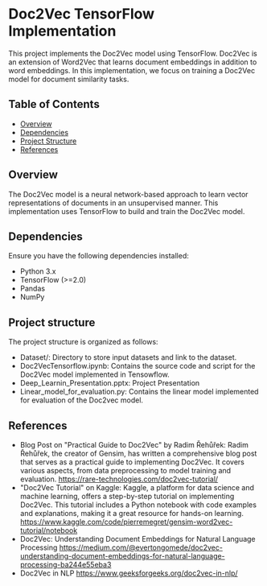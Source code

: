 # Doc2Vec TensorFlow Implementation

This project implements the Doc2Vec model using TensorFlow. Doc2Vec is an extension of Word2Vec that learns document embeddings in addition to word embeddings. In this implementation, we focus on training a Doc2Vec model for document similarity tasks.

## Table of Contents

- [Overview](#overview)
- [Dependencies](#dependencies)
- [Project Structure](#project-structure)
- [References](#references)

## Overview

The Doc2Vec model is a neural network-based approach to learn vector representations of documents in an unsupervised manner. This implementation uses TensorFlow to build and train the Doc2Vec model.

## Dependencies

Ensure you have the following dependencies installed:

- Python 3.x
- TensorFlow (>=2.0)
- Pandas
- NumPy

## Project structure

The project structure is organized as follows:

- Dataset/: Directory to store input datasets and link to the dataset.
- Doc2VecTensorflow.ipynb: Contains the source code and script for the Doc2Vec model implemented in Tensowflow.
- Deep_Learnin_Presentation.pptx: Project Presentation
- Linear_model_for_evaluation.py: Contains the linear model implemented for evaluation of the Doc2vec model.

## References

-	Blog Post on "Practical Guide to Doc2Vec" by Radim Řehůřek: Radim Řehůřek, the creator of Gensim, has written a comprehensive blog post that serves as a practical guide to implementing Doc2Vec. It covers various aspects, from data preprocessing to model training and evaluation.
https://rare-technologies.com/doc2vec-tutorial/
- "Doc2Vec Tutorial" on Kaggle: Kaggle, a platform for data science and machine learning, offers a step-by-step tutorial on implementing Doc2Vec. This tutorial includes a Python notebook with code examples and explanations, making it a great resource for hands-on learning. https://www.kaggle.com/code/pierremegret/gensim-word2vec-tutorial/notebook
- Doc2Vec: Understanding Document Embeddings for Natural Language Processing https://medium.com/@evertongomede/doc2vec-understanding-document-embeddings-for-natural-language-processing-ba244e55eba3
- Doc2Vec in NLP https://www.geeksforgeeks.org/doc2vec-in-nlp/


